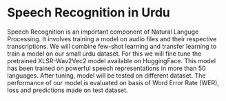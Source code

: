 # Speech Recognition in Urdu

Speech Recognition is an important component of Natural Languge Processing. It involves training a model on audio files and their respective transcriptions. We will combine few-shot learning and transfer learning to train a model on our small urdu dataset. For this we will fine tune the pretrained XLSR-Wav2Vec2 model available on HuggingFace. This model has been trained on powerful speech representations in more than 50 languages. After tuning, model will be tested on different dataset. The performance of our model is evaluated on basis of Word Error Rate (WER), loss and predictions made on test dataset.
